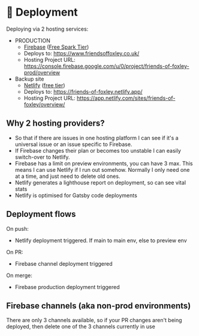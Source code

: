 # 🚀 Deployment

Deploying via 2 hosting services:

- PRODUCTION
  - [Firebase](https://firebase.google.com/products-release?authuser=0&hl=en) ([Free Spark Tier](https://firebase.google.com/pricing?authuser=0&hl=en))
  - Deploys to: <https://www.friendsoffoxley.co.uk/>
  - Hosting Project URL: <https://console.firebase.google.com/u/0/project/friends-of-foxley-prod/overview>
- Backup site
  - [Netlify](https://www.netlify.com/) ([free tier](https://www.netlify.com/pricing/))
  - Deploys to: <https://friends-of-foxley.netlify.app/>
  - Hosting Project URL: <https://app.netlify.com/sites/friends-of-foxley/overview/>

## Why 2 hosting providers?

- So that if there are issues in one hosting platform I can see if it's a universal issue or an issue specific to Firebase.
- If Firebase changes their plan or becomes too unstable I can easily switch-over to Netlify.
- Firebase has a limit on preview environments, you can have 3 max. This means I can use Netlify if I run out somehow. Normally I only need one at a time, and just need to delete old ones.
- Netlify generates a lighthouse report on deployment, so can see vital stats
- Netlify is optimised for Gatsby code deployments

## Deployment flows

On push:

- Netlify deployment triggered. If main to main env, else to preview env

On PR:

- Firebase channel deployment triggered

On merge:

- Firebase production deployment triggered

## Firebase channels (aka non-prod environments)

There are only 3 channels available, so if your PR changes aren't being deployed, then delete one of the 3 channels currently in use
